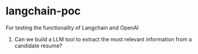 # langchain-poc
For testing the functionality of Langchain and OpenAI

1. Can we build a LLM tool to extract the most relevant information from a candidate resume?
